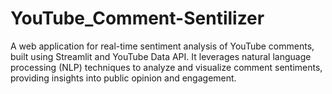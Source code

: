 # YouTube_Comment-Sentilizer
A web application for real-time sentiment analysis of YouTube comments, built using Streamlit and YouTube Data API. It leverages natural language processing (NLP) techniques to analyze and visualize comment sentiments, providing insights into public opinion and engagement.
